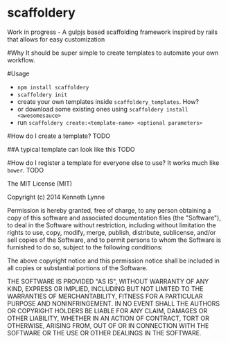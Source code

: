 scaffoldery
===========

Work in progress - A gulpjs based scaffolding framework inspired by rails that allows for easy customization

#Why
It should be super simple to create templates to automate your own workflow.

#Usage
- `npm install scaffoldery`
- `scaffoldery init`
- create your own templates inside `scaffoldery_templates`. How?
- or download some existing ones using `scaffoldery install <awesomesauce>`
- run `scaffoldery create:<template-name> <optional parameters>`

#How do I create a template?
TODO

##A typical template can look like this
TODO

#How do I register a template for everyone else to use?
It works much like `bower`.
TODO


The MIT License (MIT)

Copyright (c) 2014 Kenneth Lynne

Permission is hereby granted, free of charge, to any person obtaining a copy of
this software and associated documentation files (the "Software"), to deal in
the Software without restriction, including without limitation the rights to
use, copy, modify, merge, publish, distribute, sublicense, and/or sell copies of
the Software, and to permit persons to whom the Software is furnished to do so,
subject to the following conditions:

The above copyright notice and this permission notice shall be included in all
copies or substantial portions of the Software.

THE SOFTWARE IS PROVIDED "AS IS", WITHOUT WARRANTY OF ANY KIND, EXPRESS OR
IMPLIED, INCLUDING BUT NOT LIMITED TO THE WARRANTIES OF MERCHANTABILITY, FITNESS
FOR A PARTICULAR PURPOSE AND NONINFRINGEMENT. IN NO EVENT SHALL THE AUTHORS OR
COPYRIGHT HOLDERS BE LIABLE FOR ANY CLAIM, DAMAGES OR OTHER LIABILITY, WHETHER
IN AN ACTION OF CONTRACT, TORT OR OTHERWISE, ARISING FROM, OUT OF OR IN
CONNECTION WITH THE SOFTWARE OR THE USE OR OTHER DEALINGS IN THE SOFTWARE.
